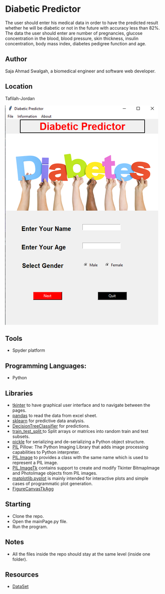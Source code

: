 # Diabetic Predictor
The user should enter his medical data in order to have the predicted result whether he will be diabetic or not in the future with accuracy less than 82%.
The data the user should enter are number of pregnancies, glucose concentration in the blood, blood pressure, skin thickness, insulin concentration, body mass index, diabetes pedigree function and age.

## Author
Saja Ahmad Swalgah, a biomedical engineer and software web developer.

## Location
Tafilah-Jordan

![](gui.png)

## Tools

- Spyder platform

## Programming Languages:

- Python

## Libraries

- [tkinter](https://docs.python.org/3/library/tk.html) to have graphical user interface and to navigate between the pages.
- [pandas](https://pandas.pydata.org/docs/) to read the data from excel sheet.
- [sklearn](https://scikit-learn.org/stable/) for predictive data analysis.
- [DecisionTreeClassifier](https://scikit-learn.org/stable/modules/generated/sklearn.tree.DecisionTreeClassifier.html) for predictions.
- [train_test_split ](https://scikit-learn.org/stable/modules/generated/sklearn.model_selection.train_test_split.html) to Split arrays or matrices into random train and test subsets.
- [pickle](https://docs.python.org/3/library/pickle.html) for serializing and de-serializing a Python object structure.
- [PIL](https://pillow.readthedocs.io/en/stable/) Pillow: The Python Imaging Library that adds image processing capabilities to Python interpreter.
- [PIL.Image](https://pillow.readthedocs.io/en/stable/reference/Image.html) to provides a class with the same name which is used to represent a PIL image.
- [PIL.ImageTk](https://pillow.readthedocs.io/en/stable/reference/ImageTk.html) contains support to create and modify Tkinter BitmapImage and PhotoImage objects from PIL images.
- [matplotlib.pyplot](https://matplotlib.org/3.3.4/api/_as_gen/matplotlib.pyplot.html) is mainly intended for interactive plots and simple cases of programmatic plot generation.
- [FigureCanvasTkAgg](https://matplotlib.org/3.1.1/api/backend_tkagg_api.html) 

## Starting
- Clone the repo.
- Open the mainPage.py file. 
- Run the program. 

## Notes 
- All the files inside the repo should stay at the same level (inside one folder).

## Resources
- [DataSet](https://www.kaggle.com/uciml/pima-indians-diabetes-database) 




